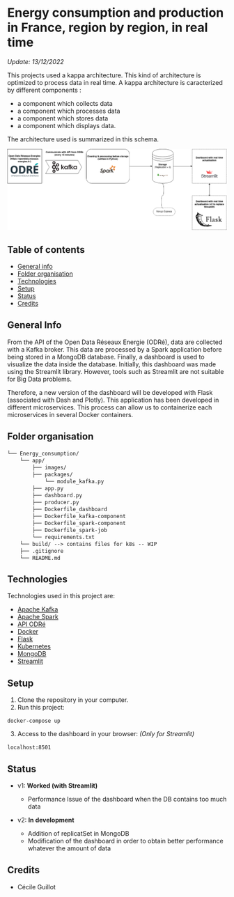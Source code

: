 # Energy consumption and production in France, region by region, in real time

*Update: 13/12/2022*

This projects used a kappa architecture. This kind of architecture is optimized to process data in real time. A kappa architecture is caracterized by different components :
- a component which collects data
- a component which processes data
- a component which stores data
- a component which displays data.

The architecture used is summarized in this schema.

![schema_architecture](app/images/architecture.png)

## Table of contents
* [General info](#general-info)
* [Folder organisation](#folder-organisation)
* [Technologies](#technologies)
* [Setup](#setup)
* [Status](#status)
* [Credits](#credits)

## General Info

From the API of the Open Data Réseaux Energie (ODRé), data are collected with a Kafka broker. This data are processed by a Spark application before being stored in a MongoDB database. Finally, a dashboard is used to visualize the data inside the database. 
Initially, this dashboard was made using the Streamlit library. However, tools such as Streamlit are not suitable for Big Data problems. 

Therefore, a new version of the dashboard will be developed with Flask (associated with Dash and Plotly).
This application has been developed in different microservices. This process can allow us to containerize each microservices in several Docker containers.

## Folder organisation

```
└── Energy_consumption/
    └── app/
        ├── images/
        ├── packages/
            └── module_kafka.py
        ├── app.py
        ├── dashboard.py
        ├── producer.py
        ├── Dockerfile_dashboard
        ├── Dockerfile_kafka-component
        ├── Dockerfile_spark-component
        ├── Dockerfile_spark-job
        └── requirements.txt
    └── build/ --> contains files for k8s -- WIP
    ├── .gitignore
    └── README.md
```
## Technologies

Technologies used in this project are:

- [Apache Kafka](https://kafka.apache.org/documentation/)
- [Apache Spark](https://spark.apache.org/)
- [API ODRé](https://odre.opendatasoft.com/api/v2/console)
- [Docker](https://www.docker.com/)
- [Flask](https://flask.palletsprojects.com/en/2.2.x/)
- [Kubernetes](https://kubernetes.io/fr/)
- [MongoDB](https://www.mongodb.com/)
- [Streamlit](https://streamlit.io/)

## Setup

1) Clone the repository in your computer.
2) Run this project:
```
docker-compose up 
```
3) Access to the dashboard in your browser: *(Only for Streamlit)*
```
localhost:8501
```
## Status

- v1: **Worked (with Streamlit)** 
    - Performance Issue of the dashboard when the DB contains too much data

- v2: **In development** 
    - Addition of replicatSet in MongoDB
    - Modification of the dashboard in order to obtain  better performance whatever the amount of data

## Credits

- Cécile Guillot

